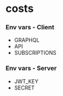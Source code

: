 # costs

### Env vars - Client
  
  - GRAPHQL
  - API
  - SUBSCRIPTIONS

### Env vars - Server

  - JWT_KEY
  - SECRET
  